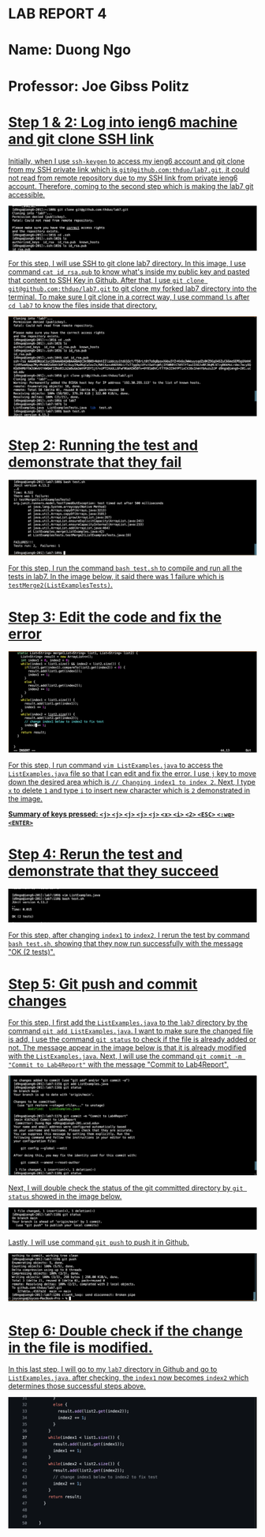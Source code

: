 # LAB REPORT 4
# Name: Duong Ngo
# Professor: Joe Gibss Politz

# <u> Step 1 & 2: Log into ieng6 machine and git clone SSH link
Initially, when I use `ssh-keygen` to access my ieng6 account and git clone from my SSH private link which is `git@github.com:thduo/lab7.git`, it could not read from remote repository due to my SSH link from private ieng6 account. Therefore, coming to the second step which is making the lab7 git accessible.

![Image](sshkey.png)

For this step, I will use SSH to git clone lab7 directory. In this image, I use command `cat id_rsa.pub` to know what's inside my public key and pasted that content to SSH Key in Github. After that, I use `git clone git@github.com:thduo/lab7.git` to git clone my forked lab7 directory into the terminal. To make sure I git clone in a correct way, I use command `ls` after `cd lab7` to know the files inside that directory. 

![Image](ieng6login.png)

# <u> Step 2: Running the test and demonstrate that they fail 

![Image](testfail.png)

For this step, I run the command `bash test.sh` to compile and run all the tests in lab7. In the image below, it said there was 1 failure which is `testMerge2(ListExamplesTests)`. 

# <u> Step 3: Edit the code and fix the error

![Image](fixthecode.png)

For this step, I run command `vim ListExamples.java` to access the `ListExamples.java` file so that I can edit and fix the error. I use `j` key to move down the desired area which is `// Changing index1 to index 2`. Next, I type `x` to delete `1` and type `i` to insert new character which is `2` demonstrated in the image.

**Summary of keys pressed: `<j>` `<j>` `<j>` `<j>` `<j>` `<x>` `<i>` `<2>` `<ESC>` `<:wq>` `<ENTER>`**

# <u> Step 4: Rerun the test and demonstrate that they succeed

![Image](testsucceed.png)

For this step, after changing `index1` to `index2`, I rerun the test by command `bash test.sh`, showing that they now run successfully with the message "OK (2 tests)". 

# <u> Step 5: Git push and commit changes

For this step, I first add the `ListExamples.java` to the `lab7` directory by the command `git add ListExamples.java`. I want to make sure the changed file is add, I use the command `git status` to check if the file is already added or not. The message appear in the image below is that it is already modified with the `ListExamples.java`. Next, I will use the command `git commit -m "Commit to Lab4Report"` with the message "Commit to Lab4Report".  

![Image](gitcommit.png)

Next, I will double check the status of the git committed directory by `git status` showed in the image below.

![Image](gitstatus.png)

Lastly, I will use command `git push` to push it in Github. 

![Image](gitpush.png)

# <u> Step 6: Double check if the change in the file is modified. 

In this last step, I will go to my `lab7` directory in Github and go to `ListExamples.java`, after checking, the `index1` now becomes `index2` which determines those successful steps above.

![Image](modified.png)









